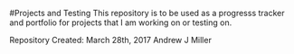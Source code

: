 #Projects and Testing
This repository is to be used as a progresss tracker and portfolio for projects that I am working on or testing on.

Repository Created: March 28th, 2017
Andrew J Miller

